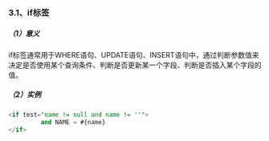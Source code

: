 ### 3.1、if标签

##### （1）意义

if标签通常用于WHERE语句、UPDATE语句、INSERT语句中，通过判断参数值来决定是否使用某个查询条件、判断是否更新某一个字段、判断是否插入某个字段的值。

##### （2）实例

```sql
<if test="name != null and name != ''">
         and NAME = #{name}
</if>
```



